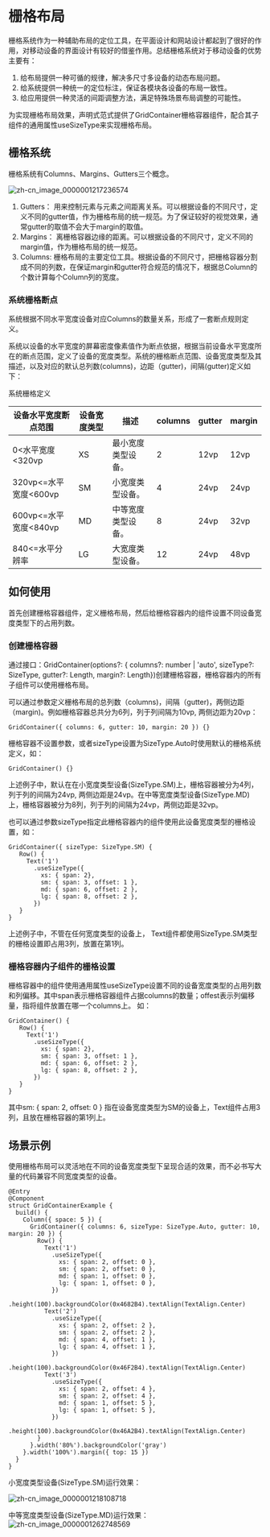 # 栅格布局


栅格系统作为一种辅助布局的定位工具，在平面设计和网站设计都起到了很好的作用，对移动设备的界面设计有较好的借鉴作用。总结栅格系统对于移动设备的优势主要有：


1. 给布局提供一种可循的规律，解决多尺寸多设备的动态布局问题。
2. 给系统提供一种统一的定位标注，保证各模块各设备的布局一致性。
3. 给应用提供一种灵活的间距调整方法，满足特殊场景布局调整的可能性。

为实现栅格布局效果，声明式范式提供了GridContainer栅格容器组件，配合其子组件的通用属性useSizeType来实现栅格布局。

## 栅格系统

栅格系统有Columns、Margins、Gutters三个概念。


![zh-cn_image_0000001217236574](figures/zh-cn_image_0000001217236574.png)


1. Gutters：
   用来控制元素与元素之间距离关系。可以根据设备的不同尺寸，定义不同的gutter值，作为栅格布局的统一规范。为了保证较好的视觉效果，通常gutter的取值不会大于margin的取值。
2. Margins：
   离栅格容器边缘的距离。可以根据设备的不同尺寸，定义不同的margin值，作为栅格布局的统一规范。
3. Columns:
   栅格布局的主要定位工具。根据设备的不同尺寸，把栅格容器分割成不同的列数，在保证margin和gutter符合规范的情况下，根据总Column的个数计算每个Column列的宽度。


### 系统栅格断点

系统根据不同水平宽度设备对应Columns的数量关系，形成了一套断点规则定义。

系统以设备的水平宽度的屏幕密度像素值作为断点依据，根据当前设备水平宽度所在的断点范围，定义了设备的宽度类型。系统的栅格断点范围、设备宽度类型及其描述，以及对应的默认总列数(columns)，边距（gutter)，间隔(gutter)定义如下：

<a id="grid_system_define">系统栅格定义</a>


| 设备水平宽度断点范围 | 设备宽度类型 | 描述 | columns | gutter | margin |
| -------- | -------- | -------- | -------- | -------- | -------- |
| 0&lt;水平宽度&lt;320vp | XS | 最小宽度类型设备。 | 2 | 12vp | 12vp |
| 320vp&lt;=水平宽度&lt;600vp | SM | 小宽度类型设备。 | 4 | 24vp | 24vp |
| 600vp&lt;=水平宽度&lt;840vp | MD | 中等宽度类型设备。 | 8 | 24vp | 32vp |
| 840&lt;=水平分辨率 | LG | 大宽度类型设备。 | 12 | 24vp | 48vp |

## 如何使用

首先创建栅格容器组件，定义栅格布局，然后给栅格容器内的组件设置不同设备宽度类型下的占用列数。

### 创建栅格容器

通过接口：GridContainer(options?: { columns?: number | 'auto', sizeType?: SizeType, gutter?: Length, margin?: Length})创建栅格容器，栅格容器内的所有子组件可以使用栅格布局。

可以通过参数定义栅格布局的总列数（columns)，间隔（gutter)，两侧边距（margin)。例如栅格容器总共分为6列，列于列间隔为10vp, 两侧边距为20vp：
```
GridContainer({ columns: 6, gutter: 10, margin: 20 }) {}
```
栅格容器不设置参数，或者sizeType设置为SizeType.Auto时使用默认的栅格系统定义，如：

```
GridContainer() {}
```
上述例子中，默认在在小宽度类型设备(SizeType.SM)上，栅格容器被分为4列，列于列的间隔为24vp, 两侧边距是24vp。在中等宽度类型设备(SizeType.MD)上，栅格容器被分为8列，列于列的间隔为24vp，两侧边距是32vp。



也可以通过参数sizeType指定此栅格容器内的组件使用此设备宽度类型的栅格设置，如：

```
GridContainer({ sizeType: SizeType.SM) {
   Row() {
     Text('1')
       .useSizeType({
         xs: { span: 2},
         sm: { span: 3, offset: 1 },
         md: { span: 6, offset: 2 },
         lg: { span: 8, offset: 2 },
       })
   }
}
```
上述例子中，不管在任何宽度类型的设备上， Text组件都使用SizeType.SM类型的栅格设置即占用3列，放置在第1列。

### 栅格容器内子组件的栅格设置

栅格容器中的组件使用通用属性useSizeType设置不同的设备宽度类型的占用列数和列偏移。其中span表示栅格容器组件占据columns的数量；offest表示列偏移量，指将组件放置在哪一个columns上。 如：

```
GridContainer() {
   Row() {
     Text('1')
       .useSizeType({
         xs: { span: 2},
         sm: { span: 3, offset: 1 },
         md: { span: 6, offset: 2 },
         lg: { span: 8, offset: 2 },
       })
   }
}
```
其中sm: { span: 2, offset: 0 } 指在设备宽度类型为SM的设备上，Text组件占用3列，且放在栅格容器的第1列上。
## 场景示例

使用栅格布局可以灵活地在不同的设备宽度类型下呈现合适的效果，而不必书写大量的代码兼容不同宽度类型的设备。  

```
@Entry
@Component
struct GridContainerExample {
  build() {
    Column({ space: 5 }) {
      GridContainer({ columns: 6, sizeType: SizeType.Auto, gutter: 10, margin: 20 }) {
        Row() {
          Text('1')
            .useSizeType({
              xs: { span: 2, offset: 0 },
              sm: { span: 2, offset: 0 },
              md: { span: 1, offset: 0 },
              lg: { span: 1, offset: 0 },
            })
            .height(100).backgroundColor(0x4682B4).textAlign(TextAlign.Center)
          Text('2')
            .useSizeType({
              xs: { span: 2, offset: 2 },
              sm: { span: 2, offset: 2 },
              md: { span: 4, offset: 1 },
              lg: { span: 4, offset: 1 },
            })
            .height(100).backgroundColor(0x46F2B4).textAlign(TextAlign.Center)
          Text('3')   
            .useSizeType({
              xs: { span: 2, offset: 4 },
              sm: { span: 2, offset: 4 },
              md: { span: 1, offset: 5 },
              lg: { span: 1, offset: 5 },
            })
            .height(100).backgroundColor(0x46A2B4).textAlign(TextAlign.Center)
        }
      }.width('80%').backgroundColor('gray')
    }.width('100%').margin({ top: 15 })
  }
}
```



小宽度类型设备(SizeType.SM)运行效果：

![zh-cn_image_0000001218108718](figures/zh-cn_image_0000001218108718.png)

中等宽度类型设备(SizeType.MD)运行效果：
![zh-cn_image_0000001262748569](figures/zh-cn_image_0000001262748569.png)
